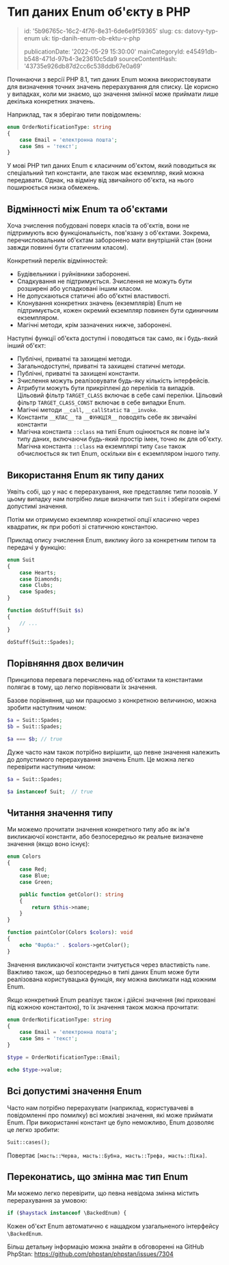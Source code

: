 Тип даних Enum об'єкту в PHP
============================

> id: '5b96765c-16c2-4f76-8e31-6de6e9f59365'
> slug:
> 	cs: datovy-typ-enum
> 	uk: tip-danih-enum-ob-ektu-v-php
> 
> publicationDate: '2022-05-29 15:30:00'
> mainCategoryId: e45491db-b548-471d-97b4-3e23610c5da9
> sourceContentHash: '43735e926db87d2cc6c538ddb67e0a69'

Починаючи з версії PHP 8.1, тип даних Enum можна використовувати для визначення точних значень перерахування для списку. Це корисно у випадках, коли ми знаємо, що значення змінної може приймати лише декілька конкретних значень.

Наприклад, так я зберігаю типи повідомлень:

```php
enum OrderNotificationType: string
{
    case Email = 'електронна пошта';
    case Sms = 'текст';
}
```

У мові PHP тип даних Enum є класичним об'єктом, який поводиться як спеціальний тип константи, але також має екземпляр, який можна передавати. Однак, на відміну від звичайного об'єкта, на нього поширюється низка обмежень.

Відмінності між Enum та об'єктами
-----------------------

Хоча зчислення побудовані поверх класів та об'єктів, вони не підтримують всю функціональність, пов'язану з об'єктами. Зокрема, перечислювальним об'єктам заборонено мати внутрішній стан (вони завжди повинні бути статичним класом).

Конкретний перелік відмінностей:

- Будівельники і руйнівники заборонені.
- Спадкування не підтримується. Зчислення не можуть бути розширені або успадковані іншим класом.
- Не допускаються статичні або об'єктні властивості.
- Клонування конкретних значень (екземплярів) Enum не підтримується, кожен окремий екземпляр повинен бути одиничним екземпляром.
- Магічні методи, крім зазначених нижче, заборонені.

Наступні функції об'єкта доступні і поводяться так само, як і будь-який інший об'єкт:

- Публічні, приватні та захищені методи.
- Загальнодоступні, приватні та захищені статичні методи.
- Публічні, приватні та захищені константи.
- Зчислення можуть реалізовувати будь-яку кількість інтерфейсів.
- Атрибути можуть бути прикріплені до переліків та випадків. Цільовий фільтр `TARGET_CLASS` включає в себе самі переліки. Цільовий фільтр `TARGET_CLASS_CONST` включає в себе випадки Enum.
- Магічні методи `__call`, `__callStatic` та `__invoke`.
- Константи `__КЛАС__` та `__ФУНКЦІЯ__` поводять себе як звичайні константи
- Магічна константа `::class` на типі Enum оцінюється як повне ім'я типу даних, включаючи будь-який простір імен, точно як для об'єкту. Магічна константа `::class` на екземплярі типу `Case` також обчислюється як тип Enum, оскільки він є екземпляром іншого типу.

Використання Enum як типу даних
-----------------------------

Уявіть собі, що у нас є перерахування, яке представляє типи позовів. У цьому випадку нам потрібно лише визначити тип `Suit` і зберігати окремі допустимі значення.

Потім ми отримуємо екземпляр конкретної опції класично через квадратик, як при роботі зі статичною константою.

Приклад опису зчислення Enum, виклику його за конкретним типом та передачі у функцію:

```php
enum Suit
{
	case Hearts;
	case Diamonds;
	case Clubs;
	case Spades;
}

function doStuff(Suit $s)
{
	// ...
}

doStuff(Suit::Spades);
```

Порівняння двох величин
---------------------

Принципова перевага перечислень над об'єктами та константами полягає в тому, що легко порівнювати їх значення.

Базове порівняння, що ми працюємо з конкретною величиною, можна зробити наступним чином:

```php
$a = Suit::Spades;
$b = Suit::Spades;

$a === $b; // true
```

Дуже часто нам також потрібно вирішити, що певне значення належить до допустимого перерахування значень Enum. Це можна легко перевірити наступним чином:

```php
$a = Suit::Spades;

$a instanceof Suit;  // true
```

Читання значення типу
---------------------

Ми можемо прочитати значення конкретного типу або як ім'я викликаючої константи, або безпосередньо як реальне визначене значення (якщо воно існує):

```php
enum Colors
{
	case Red;
	case Blue;
	case Green;

	public function getColor(): string
	{
	    return $this->name;
	}
}

function paintColor(Colors $colors): void
{
	echo "Фарба:" . $colors->getColor();
}
```

Значення викликаючої константи зчитується через властивість `name`. Важливо також, що безпосередньо в типі даних Enum може бути реалізована користувацька функція, яку можна викликати над кожним Enum.

Якщо конкретний Enum реалізує також і дійсні значення (які приховані під кожною константою), то їх значення також можна прочитати:

```php
enum OrderNotificationType: string
{
    case Email = 'електронна пошта';
    case Sms = 'текст';
}

$type = OrderNotificationType::Email;

echo $type->value;
```

Всі допустимі значення Enum
-----------------------------

Часто нам потрібно перерахувати (наприклад, користувачеві в повідомленні про помилку) всі можливі значення, які може приймати Enum. При використанні констант це було неможливо, Enum дозволяє це легко зробити:

```php
Suit::cases();
```

Повертає `[масть::Черва, масть::Бубна, масть::Трефа, масть::Піка]`.

Переконатись, що змінна має тип Enum
---------------------------------

Ми можемо легко перевірити, що певна невідома змінна містить перерахування за умовою:

```php
if ($haystack instanceof \BackedEnum) {
```

Кожен об'єкт Enum автоматично є нащадком узагальненого інтерфейсу `\BackedEnum`.

Більш детальну інформацію можна знайти в обговоренні на GitHub PhpStan: https://github.com/phpstan/phpstan/issues/7304
